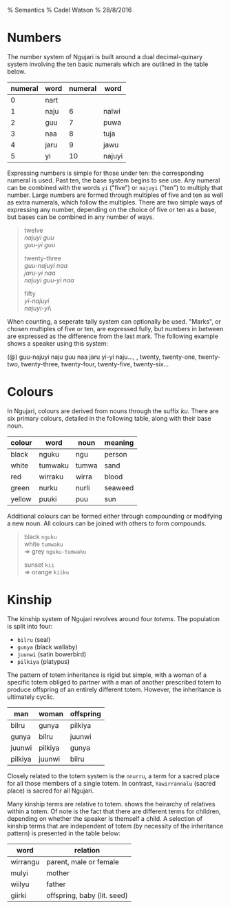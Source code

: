 % Semantics
% Cadel Watson
% 28/8/2016

# Numbers

The number system of Ngujari is built around a dual decimal-quinary system
involving the ten basic numerals which are outlined in the table below.

| numeral | word | numeral | word   |
|---------|------|---------|--------|
| 0       | nart |         |        |
| 1       | naju | 6       | nalwi  |
| 2       | guu  | 7       | puwa   |
| 3       | naa  | 8       | tuja   |
| 4       | jaru | 9       | jawu   |
| 5       | yi   | 10      | najuyi |

Expressing numbers is simple for those under ten: the corresponding numeral is
used. Past ten, the base system begins to see use. Any numeral can be combined
with the words `yi` ("five") or `najuyi` ("ten") to multiply that number. Large
numbers are formed through multiples of five and ten as well as extra numerals,
which follow the multiples. There are two simple ways of expressing any number,
depending on the choice of five or ten as a base, but bases can be combined in
any number of ways.

> twelve\
> *najuyi guu*\
> *guu-yi guu*
>
> twenty-three\
> *guu-najuyi naa*\
> *jaru-yi naa*\
> *najuyi guu-yi naa*
>
> fifty\
> *yi-najuyi*\
> *najuyi-yi*\

When counting, a seperate tally system can optionally be used. "Marks",
or chosen multiples of five or ten, are expressed fully, but numbers in
between are expressed as the difference from the last mark. The
following example shows a speaker using this system:

(@) guu-najuyi naju guu naa jaru yi-yi naju...,
    ,
    twenty, twenty-one, twenty-two, twenty-three, twenty-four, twenty-five, twenty-six...

# Colours

In Ngujari, colours are derived from nouns through the suffix *ku*. There are
six primary colours, detailed in the following table, along with their base
noun.

| colour | word    | noun  | meaning |
|--------|---------|-------|---------|
| black  | nguku   | ngu   | person  |
| white  | tumwaku | tumwa | sand    |
| red    | wirraku | wirra | blood   |
| green  | nurku   | nurli | seaweed |
| yellow | puuki   | puu   | sun     |

Additional colours can be formed either through compounding or modifying a new
noun. All colours can be joined with others to form compounds.

> black `nguku`\
> white `tumwaku`\
> ⇒ grey `nguku-tumwaku`
>
> sunset `kii`\
> ⇒ orange `kiiku`

# Kinship

The kinship system of Ngujari revolves around four *totems*. The population is
split into four:

-   `bilru` (seal)
-   `gunya` (black wallaby)
-   `juunwi` (satin bowerbird)
-   `pilkiya` (platypus)

The pattern of totem inheritance is rigid but simple, with a woman of a specific
totem obliged to partner with a man of another prescribed totem to produce
offspring of an entirely different totem. However, the inheritance is ultimately
cyclic.

| man     | woman   | offspring |
|---------|---------|-----------|
| bilru   | gunya   | pilkiya   |
| gunya   | bilru   | juunwi    |
| juunwi  | pilkiya | gunya     |
| pilkiya | juunwi  | bilru     |

Closely related to the totem system is the `nnurru`, a term for a sacred place
for all those members of a single totem. In contrast, `Yawirrannalu` (sacred
place) is sacred for all Ngujari.

Many kinship terms are relative to totem. shows the heirarchy of relatives
within a totem. Of note is the fact that there are different terms for children,
depending on whether the speaker is themself a child. A selection of kinship
terms that are independent of totem (by necessity of the inheritance pattern) is
presented in the table below:

| word     | relation                    |
|----------|-----------------------------|
| wirrangu | parent, male or female      |
| mulyi    | mother                      |
| wiilyu   | father                      |
| giirki   | offspring, baby (lit. seed) |